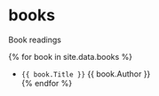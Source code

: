 # books
Book readings

{% for book in site.data.books %}
- `{{ book.Title }}` {{ book.Author }}  
{% endfor %}

<script type="text/javascript">
document.querySelector('body').classList.add('markdown-body');
</script>
